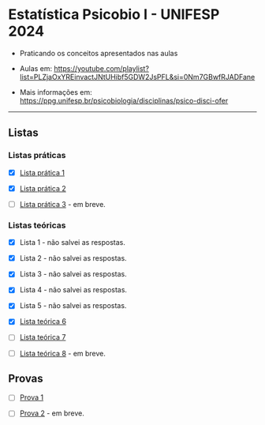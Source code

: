 # Estatística Psicobio I - UNIFESP 2024

- Praticando os conceitos apresentados nas aulas

- Aulas em: <https://youtube.com/playlist?list=PLZjaOxYREinvactJNtUHibf5GDW2JsPFL&si=0Nm7GBwfRJADFane>


- Mais informações em: <https://ppg.unifesp.br/psicobiologia/disciplinas/psico-disci-ofer>


--- 

## Listas

### Listas práticas

- [x] [Lista prática 1](https://beatrizmilz.github.io/estatistica-psicobio-i/listas/lista-pratica-1/)

- [x] [Lista prática 2](https://beatrizmilz.github.io/estatistica-psicobio-i/listas/lista-pratica-2/)

- [ ] [Lista prática 3](https://beatrizmilz.github.io/estatistica-psicobio-i/listas/lista-pratica-3/) - em breve.

### Listas teóricas

- [x] Lista 1 - não salvei as respostas.

- [x] Lista 2 - não salvei as respostas.

- [x] Lista 3 - não salvei as respostas.

- [x] Lista 4 - não salvei as respostas.

- [x] Lista 5 - não salvei as respostas.

- [x] [Lista teórica 6](https://beatrizmilz.github.io/estatistica-psicobio-i/listas/lista-teorica-6/)

- [ ] [Lista teórica 7](https://beatrizmilz.github.io/estatistica-psicobio-i/listas/lista-teorica-7/)

- [ ] [Lista teórica 8](https://beatrizmilz.github.io/estatistica-psicobio-i/listas/lista-teorica-8/) - em breve.


## Provas

- [ ] [Prova 1](https://beatrizmilz.github.io/estatistica-psicobio-i/provas/prova-1/)

- [ ] [Prova 2](https://beatrizmilz.github.io/estatistica-psicobio-i/provas/prova-2/)  - em breve.